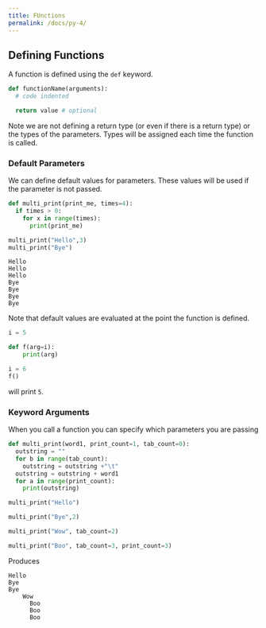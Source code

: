 ```yaml
---
title: FUnctions
permalink: /docs/py-4/
---
```


## Defining Functions

A function is defined using the `def` keyword.

```python
def functionName(arguments):
  # code indented

  return value # optional
```

Note we are not defining a return type (or even if there is a return type) or the types of the parameters. Types will be assigned each time the function is called.  

### Default Parameters

We can define default values for parameters. These values will be used if the parameter is not passed.  

```python
def multi_print(print_me, times=4):
  if times > 0:
    for x in range(times):
      print(print_me)

multi_print("Hello",3)
multi_print("Bye")
```
```console
Hello
Hello
Hello
Bye
Bye
Bye
Bye
```

Note that default values are evaluated at the point the function is defined.  
```python
i = 5

def f(arg=i):
    print(arg)

i = 6
f()
```
will print `5`.

### Keyword Arguments

When you call a function you can specify which parameters you are passing  
```python
def multi_print(word1, print_count=1, tab_count=0):
  outstring = ""
  for b in range(tab_count):
    outstring = outstring +"\t"
  outstring = outstring + word1
  for a in range(print_count):
    print(outstring)

multi_print("Hello")

multi_print("Bye",2)

multi_print("Wow", tab_count=2)

multi_print("Boo", tab_count=3, print_count=3)

```

Produces  

```console
Hello
Bye
Bye
    Wow
      Boo
      Boo
      Boo
```